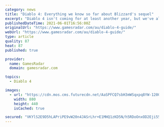 ```yaml
---
category: news
title: "Diablo 4: Everything we know so far about Blizzard's sequel"
excerpt: "Diablo 4 isn't coming for at least another year, but we've already seen a good deal of gameplay, art, and insights into Blizzard's plans for the long-awaited sequel. Thanks to detailed quarterly ..."
publishedDateTime: 2021-06-01T16:56:00Z
originalUrl: "https://www.gamesradar.com/au/diablo-4-guide/"
webUrl: "https://www.gamesradar.com/au/diablo-4-guide/"
type: article
quality: 87
heat: 87
published: true

provider:
  name: GamesRadar
  domain: gamesradar.com

topics:
  - Diablo 4

images:
  - url: "https://cdn.mos.cms.futurecdn.net/AaSPFCQ7sbH3mWSqxpq8YW-1200-80.jpg"
    width: 880
    height: 440
    isCached: true

secured: "VKYlS2E9D5hLAPriPE9vW20n4JASrLhr+E1MHQ1zKD5N/h5RDoOnxOD2Eji55PjzHOPGfKTBC19KPQ9fyBBGrevhf71rIGo4bWZbtaZw0qFcFMjnp8frkEGFDQTAEEcdVjtaBDljvEV+2PRVXBrXPZbhaH3TtU3A209+IMTHAX91rC6nY4Vj5O3TyOVFDOZ6im4SmxHuvtoEABRu4EW8xznoi/vZLKpOnjtaB4jJTHkruhMv3fk5ZQrPLNGopCKAI6d3nJHxpX6F5bU2HawmB2K645IzFMO3zNV1gIc7OTxfZoXtZcq50dmiwZo7P24rTr2dwL3gMY+llRb6q5YpDqab3wqLD2I2t0MhrulO0Mk=;rnw0m5kWbVPXjzKiuyp7/Q=="
---
```


